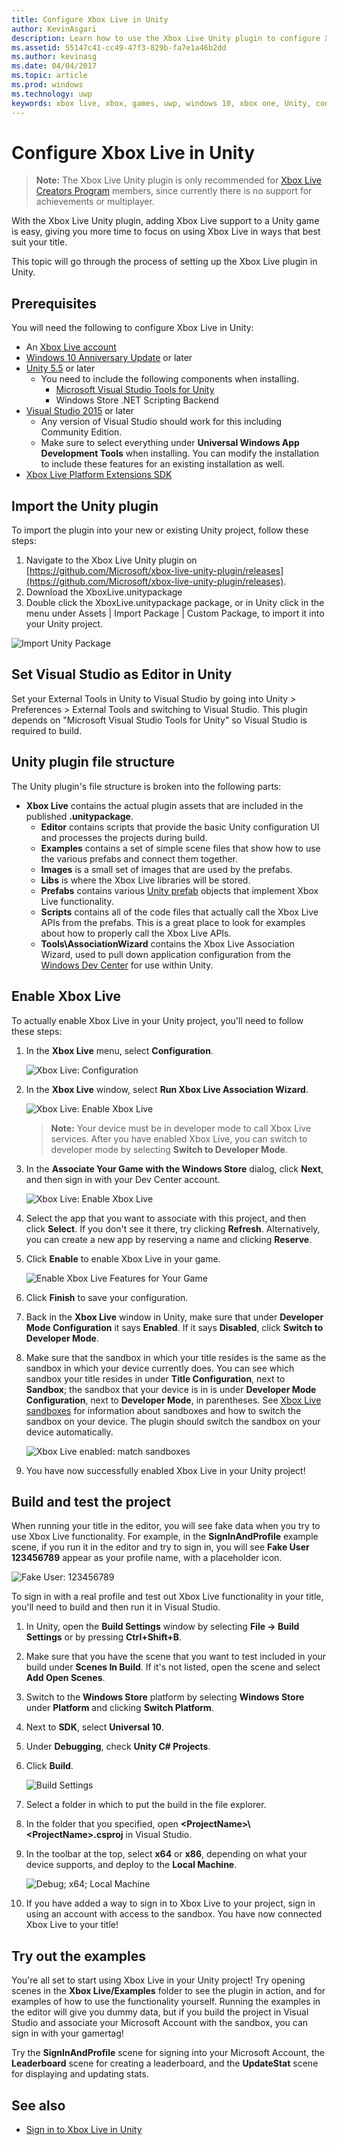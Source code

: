 ```yaml
---
title: Configure Xbox Live in Unity
author: KevinAsgari
description: Learn how to use the Xbox Live Unity plugin to configure Xbox Live in your Unity game.
ms.assetid: 55147c41-cc49-47f3-829b-fa7e1a46b2dd
ms.author: kevinasg
ms.date: 04/04/2017
ms.topic: article
ms.prod: windows
ms.technology: uwp
keywords: xbox live, xbox, games, uwp, windows 10, xbox one, Unity, configure
---
```


# Configure Xbox Live in Unity

> **Note:**
> The Xbox Live Unity plugin is only recommended for [Xbox Live Creators Program](../developer-program-overview.md) members, since currently there is no support for achievements or multiplayer.

With the Xbox Live Unity plugin, adding Xbox Live support to a Unity game is easy, giving you more time to focus on using Xbox Live in ways that best suit your title.

This topic will go through the process of setting up the Xbox Live plugin in Unity.

## Prerequisites

You will need the following to configure Xbox Live in Unity:

* An [Xbox Live account](https://support.xbox.com/browse/my-account/manage-account/Create%20account)
* [Windows 10 Anniversary Update](https://microsoft.com/windows)  or later
* [Unity 5.5](https://store.unity.com/) or later
  * You need to include the following components when installing.
    * [Microsoft Visual Studio Tools for Unity](https://marketplace.visualstudio.com/items?itemName=SebastienLebreton.VisualStudio2015ToolsforUnity)
    * Windows Store .NET Scripting Backend
* [Visual Studio 2015](https://www.visualstudio.com/) or later
  * Any version of Visual Studio should work for this including Community Edition.
  * Make sure to select everything under **Universal Windows App Development Tools** when installing.  You can modify the installation to include these features for an existing installation as well.
* [Xbox Live Platform Extensions SDK](http://aka.ms/xblextsdk) 

## Import the Unity plugin

To import the plugin into your new or existing Unity project, follow these steps:

1. Navigate to the Xbox Live Unity plugin on [https://github.com/Microsoft/xbox-live-unity-plugin/releases](https://github.com/Microsoft/xbox-live-unity-plugin/releases).
2. Download the XboxLive.unitypackage
3. Double click the XboxLive.unitypackage package, or in Unity click in the menu under Assets | Import Package | Custom Package, to import it into your Unity project.

![Import Unity Package](../images/unity/unity-import.png)

## Set Visual Studio as Editor in Unity

Set your External Tools in Unity to Visual Studio by going into Unity > Preferences > External Tools and switching to Visual Studio.
This plugin depends on "Microsoft Visual Studio Tools for Unity" so Visual Studio is required to build.

## Unity plugin file structure

The Unity plugin's file structure is broken into the following parts:

* __Xbox Live__ contains the actual plugin assets that are included in the published **.unitypackage**.
    * __Editor__ contains scripts that provide the basic Unity configuration UI and processes the projects during build.
    * __Examples__ contains a set of simple scene files that show how to use the various prefabs and connect them together.
    * __Images__ is a small set of images that are used by the prefabs.
    * __Libs__ is where the Xbox Live libraries will be stored.
    * __Prefabs__ contains various [Unity prefab](https://docs.unity3d.com/Manual/Prefabs.html) objects that implement Xbox Live functionality.
    * __Scripts__ contains all of the code files that actually call the Xbox Live APIs from the prefabs.  This is a great place to look for examples about how to properly call the Xbox Live APIs.
    * __Tools\AssociationWizard__ contains the Xbox Live Association Wizard, used to pull down application configuration from the [Windows Dev Center](https://developer.microsoft.com/windows) for use within Unity.

## Enable Xbox Live

To actually enable Xbox Live in your Unity project, you'll need to follow these steps:

1. In the **Xbox Live** menu, select **Configuration**.

    ![Xbox Live: Configuration](../images/unity/xbox-live-configuration.PNG)

2. In the **Xbox Live** window, select **Run Xbox Live Association Wizard**.

    ![Xbox Live: Enable Xbox Live](../images/unity/enable-xbox-live.PNG)

    > **Note:**
    > Your device must be in developer mode to call Xbox Live services. After you have enabled Xbox Live, you can switch to developer mode by selecting **Switch to Developer Mode**.

3. In the **Associate Your Game with the Windows Store** dialog, click **Next**, and then sign in with your Dev Center account.

    ![Xbox Live: Enable Xbox Live](../images/unity/associate-game-with-store.png)

4. Select the app that you want to associate with this project, and then click **Select**. If you don't see it there, try clicking **Refresh**. Alternatively, you can create a new app by reserving a name and clicking **Reserve**.

5. Click **Enable** to enable Xbox Live in your game.

    ![Enable Xbox Live Features for Your Game](../images/unity/associate-your-game-with-the-windows-store.PNG)

6. Click **Finish** to save your configuration.

7. Back in the **Xbox Live** window in Unity, make sure that under **Developer Mode Configuration** it says **Enabled**. If it says **Disabled**, click **Switch to Developer Mode**.

8. Make sure that the sandbox in which your title resides is the same as the sandbox in which your device currently does. You can see which sandbox your title resides in under **Title Configuration**, next to **Sandbox**; the sandbox that your device is in is under **Developer Mode Configuration**, next to **Developer Mode**, in parentheses. See [Xbox Live sandboxes](../xbox-live-sandboxes.md) for information about sandboxes and how to switch the sandbox on your device. The plugin should switch the sandbox on your device automatically.

    ![Xbox Live enabled: match sandboxes](../images/unity/unity-xbl-enabled.PNG)

9. You have now successfully enabled Xbox Live in your Unity project!

## Build and test the project

When running your title in the editor, you will see fake data when you try to use Xbox Live functionality. For example, in the **SignInAndProfile** example scene, if you run it in the editor and try to sign in, you will see **Fake User 123456789** appear as your profile name, with a placeholder icon.

![Fake User: 123456789](../images/unity/unity-game-fake-data.PNG)

To sign in with a real profile and test out Xbox Live functionality in your title, you'll need to build and then run it in Visual Studio.

1. In Unity, open the **Build Settings** window by selecting **File -> Build Settings** or by pressing **Ctrl+Shift+B**.

2. Make sure that you have the scene that you want to test included in your build under **Scenes In Build**. If it's not listed, open the scene and select **Add Open Scenes**.

3. Switch to the **Windows Store** platform by selecting **Windows Store** under **Platform** and clicking **Switch Platform**.

4. Next to **SDK**, select **Universal 10**.

5. Under **Debugging**, check **Unity C# Projects**.

6. Click **Build**.

    ![Build Settings](../images/unity/unity-build-settings.PNG)

7. Select a folder in which to put the build in the file explorer.

8. In the folder that you specified, open **&lt;ProjectName&gt;\\&lt;ProjectName&gt;.csproj** in Visual Studio.

9. In the toolbar at the top, select **x64** or **x86**, depending on what your device supports, and deploy to the **Local Machine**.

    ![Debug; x64; Local Machine](../images/unity/vs-debug-local-machine.PNG)

10. If you have added a way to sign in to Xbox Live to your project, sign in using an account with access to the sandbox. You have now connected Xbox Live to your title!

## Try out the examples

You're all set to start using Xbox Live in your Unity project! Try opening scenes in the **Xbox Live/Examples** folder to see the plugin in action, and for examples of how to use the functionality yourself. Running the examples in the editor will give you dummy data, but if you build the project in Visual Studio and associate your Microsoft Account with the sandbox, you can sign in with your gamertag!

Try the **SignInAndProfile** scene for signing into your Microsoft Account, the **Leaderboard** scene for creating a leaderboard, and the **UpdateStat** scene for displaying and updating stats.

## See also

* [Sign in to Xbox Live in Unity](sign-in-to-xbox-live-in-unity.md)
